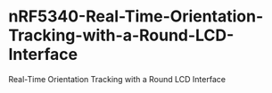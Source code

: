 # nRF5340-Real-Time-Orientation-Tracking-with-a-Round-LCD-Interface
Real-Time Orientation Tracking with a Round LCD Interface
